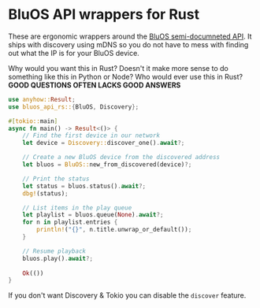
# BluOS API wrappers for Rust

These are ergonomic wrappers around the [BluOS semi-documneted API](https://bluos.net/wp-content/uploads/2021/03/Custom-Integration-API-v1.0_March-2021.pdf). It ships with discovery using mDNS so you do not have to mess with finding out what the IP is for your BluOS device.

Why would you want this in Rust? Doesn't it make more sense to do something like this in Python or Node? Who would ever use this in Rust? **GOOD QUESTIONS OFTEN LACKS GOOD ANSWERS**

```rust
use anyhow::Result;
use bluos_api_rs::{BluOS, Discovery};

#[tokio::main]
async fn main() -> Result<()> {
    // Find the first device in our network
    let device = Discovery::discover_one().await?;

    // Create a new BluOS device from the discovered address
    let bluos = BluOS::new_from_discovered(device)?;

    // Print the status
    let status = bluos.status().await?;
    dbg!(status);

    // List items in the play queue
    let playlist = bluos.queue(None).await?;
    for n in playlist.entries {
        println!("{}", n.title.unwrap_or_default());
    }

    // Resume playback
    bluos.play().await?;
    
    Ok(())
}
```

If you don't want Discovery & Tokio you can disable the `discover` feature.